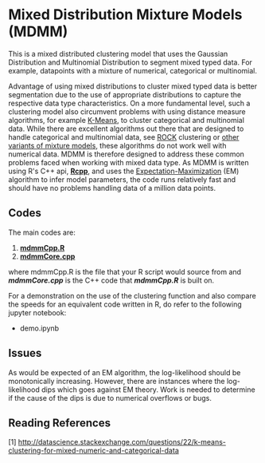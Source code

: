 # Mixed Distribution Mixture Models (MDMM)
This is a mixed distributed clustering model that uses the Gaussian Distribution and Multinomial Distribution to segment mixed typed data. For example, datapoints with a mixture of numerical, categorical or multinomial. 

Advantage of using mixed distributions to cluster mixed typed data is better segmentation due to the use of appropriate distributions to capture the respective data type characteristics. On a more fundamental level, such a clustering model also circumvent problems with using distance measure algorithms, for example [K-Means](https://en.wikipedia.org/wiki/K-means_clustering), to cluster categorical and multinomial data. While there are excellent algorithms out there that are designed to handle categorical and multinomial data, see [ROCK](https://www.google.com.sg/url?sa=t&rct=j&q=&esrc=s&source=web&cd=1&cad=rja&uact=8&ved=0ahUKEwin9uHs98XSAhVJto8KHQAgCdwQFggYMAA&url=https%3A%2F%2Fwww.cis.upenn.edu%2F~sudipto%2Fmypapers%2Fcategorical.pdf&usg=AFQjCNGvLw8baJgnLQBMUQ3kfUckNuct4A&bvm=bv.149093890,d.c2I) clustering or [other variants of mixture models](https://en.wikipedia.org/wiki/Mixture_model), these algorithms do not work well with numerical data. MDMM is therefore designed to address these common problems faced when working with mixed data type. As MDMM is written using R's C++ api, [**Rcpp**](https://www.google.com.sg/url?sa=t&rct=j&q=&esrc=s&source=web&cd=3&cad=rja&uact=8&ved=0ahUKEwjhoPDb-cXSAhVGq48KHTpOAQUQFgghMAI&url=https%3A%2F%2Fcran.r-project.org%2Fpackage%3DRcpp&usg=AFQjCNGgJ-3UpTLaAHqVXWPK5RMdFSVKHw&bvm=bv.149093890,d.c2I), and uses the [Expectation-Maximization](https://en.wikipedia.org/wiki/Expectation%E2%80%93maximization_algorithm) (EM) algorithm to infer model parameters, the code runs relatively fast and should have no problems handling data of a million data points.

## Codes
The main codes are:

1) [**mdmmCpp.R**](https://github.com/krenova/MixedDistributionMixtureModels/blob/master/lib/mdmmCpp.R)
2) [**mdmmCore.cpp**](https://github.com/krenova/MixedDistributionMixtureModels/blob/master/lib/mdmmCore.cpp)
	
where mdmmCpp.R is the file that your R script would source from and _**mdmmCore.cpp**_ is the C++ code that _**mdmmCpp.R**_ is built on.

For a demonstration on the use of the clustering function and also compare the speeds for an equivalent code written in R, do refer to the following jupyter notebook:

* demo.ipynb


## Issues
As would be expected of an EM algorithm, the log-likelihood should be monotonically increasing. However, there are instances where the log-likelihood dips which goes against EM theory. Work is needed to determine if the cause of the dips is due to numerical overflows or bugs.



## Reading References
[1] http://datascience.stackexchange.com/questions/22/k-means-clustering-for-mixed-numeric-and-categorical-data